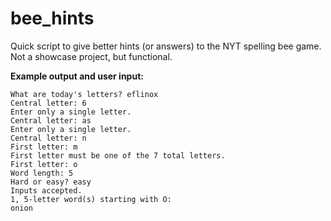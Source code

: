 # bee_hints
Quick script to give better hints (or answers) to the NYT spelling bee game. Not a showcase project, but functional.

**Example output and user input:**
```
What are today's letters? eflinox
Central letter: 6
Enter only a single letter.
Central letter: as
Enter only a single letter.
Central letter: n
First letter: m
First letter must be one of the 7 total letters.
First letter: o
Word length: 5
Hard or easy? easy
Inputs accepted.
1, 5-letter word(s) starting with O:
onion
```

